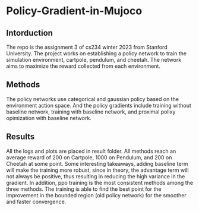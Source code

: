 # Policy-Gradient-in-Mujoco
## Intorduction
The repo is the assignment 3 of cs234 winter 2023 from Stanford University.
The project works on establishing a policy network to train the simulation environment, cartpole, pendulum, and cheetah. The network aims to maximize the reward collected from each environment. 
## Methods
The policy networks use categorical and gaussian policy based on the environment action space. And the policy gradients include training without baseline network, training with baseline network, and proximal polixy opimization with baseline network. 
## Results
All the logs and plots are placed in result folder. All methods reach an average reward of 200 on Cartpole, 1000 on Pendulum, and 200 on Cheetah at some point. Some interesting takeaways, adding baseline term will make the training more robust, since in theory, the advantage term will not always be positive, thus resulting in reducing the high variance in the gradient. In addition, ppo training is the most consistent methods among the three methods. The training is able to find the best point for the improvement in the bounded region (old policy network) for the smoother and faster convergence.